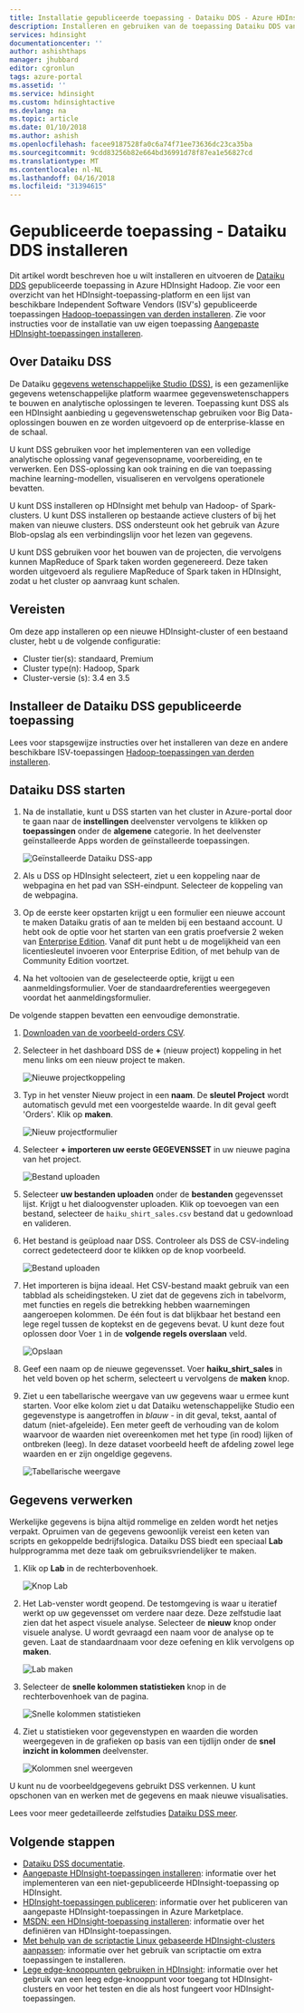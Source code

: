 ```yaml
---
title: Installatie gepubliceerde toepassing - Dataiku DDS - Azure HDInsight | Microsoft Docs
description: Installeren en gebruiken van de toepassing Dataiku DDS van derden Hadoop.
services: hdinsight
documentationcenter: ''
author: ashishthaps
manager: jhubbard
editor: cgronlun
tags: azure-portal
ms.assetid: ''
ms.service: hdinsight
ms.custom: hdinsightactive
ms.devlang: na
ms.topic: article
ms.date: 01/10/2018
ms.author: ashish
ms.openlocfilehash: facee9187528fa0c6a74f71ee73636dc23ca35ba
ms.sourcegitcommit: 9cdd83256b82e664bd36991d78f87ea1e56827cd
ms.translationtype: MT
ms.contentlocale: nl-NL
ms.lasthandoff: 04/16/2018
ms.locfileid: "31394615"
---
```

# <a name="install-published-application---dataiku-dds"></a>Gepubliceerde toepassing - Dataiku DDS installeren

Dit artikel wordt beschreven hoe u wilt installeren en uitvoeren de [Dataiku DDS](https://www.dataiku.com/) gepubliceerde toepassing in Azure HDInsight Hadoop. Zie voor een overzicht van het HDInsight-toepassing-platform en een lijst van beschikbare Independent Software Vendors (ISV's) gepubliceerde toepassingen [Hadoop-toepassingen van derden installeren](hdinsight-apps-install-applications.md). Zie voor instructies voor de installatie van uw eigen toepassing [Aangepaste HDInsight-toepassingen installeren](hdinsight-apps-install-custom-applications.md).

## <a name="about-dataiku-dss"></a>Over Dataiku DSS

De Dataiku [gegevens wetenschappelijke Studio (DSS)](https://www.dataiku.com/dss/features/connectivity/), is een gezamenlijke gegevens wetenschappelijke platform waarmee gegevenswetenschappers te bouwen en analytische oplossingen te leveren. Toepassing kunt DSS als een HDInsight aanbieding u gegevenswetenschap gebruiken voor Big Data-oplossingen bouwen en ze worden uitgevoerd op de enterprise-klasse en de schaal.

U kunt DSS gebruiken voor het implementeren van een volledige analytische oplossing vanaf gegevensopname, voorbereiding, en te verwerken. Een DSS-oplossing kan ook training en die van toepassing machine learning-modellen, visualiseren en vervolgens operationele bevatten.

U kunt DSS installeren op HDInsight met behulp van Hadoop- of Spark-clusters. U kunt DSS installeren op bestaande actieve clusters of bij het maken van nieuwe clusters. DSS ondersteunt ook het gebruik van Azure Blob-opslag als een verbindingslijn voor het lezen van gegevens.

U kunt DSS gebruiken voor het bouwen van de projecten, die vervolgens kunnen MapReduce of Spark taken worden gegenereerd. Deze taken worden uitgevoerd als reguliere MapReduce of Spark taken in HDInsight, zodat u het cluster op aanvraag kunt schalen.

## <a name="prerequisites"></a>Vereisten

Om deze app installeren op een nieuwe HDInsight-cluster of een bestaand cluster, hebt u de volgende configuratie:

* Cluster tier(s): standaard, Premium
* Cluster type(n): Hadoop, Spark
* Cluster-versie (s): 3.4 en 3.5

## <a name="install-the-dataiku-dss-published-application"></a>Installeer de Dataiku DSS gepubliceerde toepassing

Lees voor stapsgewijze instructies over het installeren van deze en andere beschikbare ISV-toepassingen [Hadoop-toepassingen van derden installeren](hdinsight-apps-install-applications.md).

## <a name="launch-dataiku-dss"></a>Dataiku DSS starten

1. Na de installatie, kunt u DSS starten van het cluster in Azure-portal door te gaan naar de **instellingen** deelvenster vervolgens te klikken op **toepassingen** onder de **algemene** categorie. In het deelvenster geïnstalleerde Apps worden de geïnstalleerde toepassingen.

    ![Geïnstalleerde Dataiku DSS-app](./media/hdinsight-apps-install-dataiku/app.png)

2. Als u DSS op HDInsight selecteert, ziet u een koppeling naar de webpagina en het pad van SSH-eindpunt. Selecteer de koppeling van de webpagina.

3. Op de eerste keer opstarten krijgt u een formulier een nieuwe account te maken Dataiku gratis of aan te melden bij een bestaand account. U hebt ook de optie voor het starten van een gratis proefversie 2 weken van [Enterprise Edition](https://www.dataiku.com/dss/editions/). Vanaf dit punt hebt u de mogelijkheid van een licentiesleutel invoeren voor Enterprise Edition, of met behulp van de Community Edition voortzet.

4. Na het voltooien van de geselecteerde optie, krijgt u een aanmeldingsformulier. Voer de standaardreferenties weergegeven voordat het aanmeldingsformulier.

De volgende stappen bevatten een eenvoudige demonstratie.

1. [Downloaden van de voorbeeld-orders CSV](https://doc.dataiku.com/tutorials/data/101/haiku_shirt_sales.csv).

2. Selecteer in het dashboard DSS de **+** (nieuw project) koppeling in het menu links om een nieuw project te maken.

    ![Nieuwe projectkoppeling](./media/hdinsight-apps-install-dataiku/new-project.png)

3. Typ in het venster Nieuw project in een **naam**. De **sleutel Project** wordt automatisch gevuld met een voorgestelde waarde. In dit geval geeft 'Orders'. Klik op **maken**.

    ![Nieuw projectformulier](./media/hdinsight-apps-install-dataiku/new-project-form.png)

4. Selecteer **+ importeren uw eerste GEGEVENSSET** in uw nieuwe pagina van het project.

    ![Bestand uploaden](./media/hdinsight-apps-install-dataiku/import-dataset.png)

5. Selecteer **uw bestanden uploaden** onder de **bestanden** gegevensset lijst. Krijgt u het dialoogvenster uploaden. Klik op toevoegen van een bestand, selecteer de `haiku_shirt_sales.csv` bestand dat u gedownload en valideren.

6. Het bestand is geüpload naar DSS. Controleer als DSS de CSV-indeling correct gedetecteerd door te klikken op de knop voorbeeld.

    ![Bestand uploaden](./media/hdinsight-apps-install-dataiku/preview.png)

7. Het importeren is bijna ideaal. Het CSV-bestand maakt gebruik van een tabblad als scheidingsteken. U ziet dat de gegevens zich in tabelvorm, met functies en regels die betrekking hebben waarnemingen aangeroepen kolommen. De één fout is dat blijkbaar het bestand een lege regel tussen de koptekst en de gegevens bevat. U kunt deze fout oplossen door Voer `1` in de **volgende regels overslaan** veld.

    ![Opslaan](./media/hdinsight-apps-install-dataiku/skip-lines.png)

8. Geef een naam op de nieuwe gegevensset. Voer **haiku_shirt_sales** in het veld boven op het scherm, selecteert u vervolgens de **maken** knop.

9. Ziet u een tabellarische weergave van uw gegevens waar u ermee kunt starten. Voor elke kolom ziet u dat Dataiku wetenschappelijke Studio een gegevenstype is aangetroffen in _blauw_ - in dit geval, tekst, aantal of datum (niet-afgeleide). Een meter geeft de verhouding van de kolom waarvoor de waarden niet overeenkomen met het type (in rood) lijken of ontbreken (leeg). In deze dataset voorbeeld heeft de afdeling zowel lege waarden en er zijn ongeldige gegevens.

    ![Tabellarische weergave](./media/hdinsight-apps-install-dataiku/viewing-dataset.png)

## <a name="data-manipulation"></a>Gegevens verwerken

Werkelijke gegevens is bijna altijd rommelige en zelden wordt het netjes verpakt. Opruimen van de gegevens gewoonlijk vereist een keten van scripts en gekoppelde bedrijfslogica. Dataiku DSS biedt een speciaal **Lab** hulpprogramma met deze taak om gebruiksvriendelijker te maken.

1. Klik op **Lab** in de rechterbovenhoek.

    ![Knop Lab](./media/hdinsight-apps-install-dataiku/lab-button.png)

2. Het Lab-venster wordt geopend. De testomgeving is waar u iteratief werkt op uw gegevensset om verdere naar deze. Deze zelfstudie laat zien dat het aspect visuele analyse. Selecteer de **nieuw** knop onder visuele analyse. U wordt gevraagd een naam voor de analyse op te geven. Laat de standaardnaam voor deze oefening en klik vervolgens op **maken**.

    ![Lab maken](./media/hdinsight-apps-install-dataiku/create-lab.png)

3. Selecteer de **snelle kolommen statistieken** knop in de rechterbovenhoek van de pagina.

    ![Snelle kolommen statistieken](./media/hdinsight-apps-install-dataiku/quick-column-stats.png)

4. Ziet u statistieken voor gegevenstypen en waarden die worden weergegeven in de grafieken op basis van een tijdlijn onder de **snel inzicht in kolommen** deelvenster.

    ![Kolommen snel weergeven](./media/hdinsight-apps-install-dataiku/columns-quick-view.png)

U kunt nu de voorbeeldgegevens gebruikt DSS verkennen. U kunt opschonen van en werken met de gegevens en maak nieuwe visualisaties.

Lees voor meer gedetailleerde zelfstudies [Dataiku DSS meer](https://www.dataiku.com/learn/).

## <a name="next-steps"></a>Volgende stappen

* [Dataiku DSS documentatie](https://doc.dataiku.com/dss/latest/).
* [Aangepaste HDInsight-toepassingen installeren](hdinsight-apps-install-custom-applications.md): informatie over het implementeren van een niet-gepubliceerde HDInsight-toepassing op HDInsight.
* [HDInsight-toepassingen publiceren](hdinsight-apps-publish-applications.md): informatie over het publiceren van aangepaste HDInsight-toepassingen in Azure Marketplace.
* [MSDN: een HDInsight-toepassing installeren](https://msdn.microsoft.com/library/mt706515.aspx): informatie over het definiëren van HDInsight-toepassingen.
* [Met behulp van de scriptactie Linux gebaseerde HDInsight-clusters aanpassen](hdinsight-hadoop-customize-cluster-linux.md): informatie over het gebruik van scriptactie om extra toepassingen te installeren.
* [Lege edge-knooppunten gebruiken in HDInsight](hdinsight-apps-use-edge-node.md): informatie over het gebruik van een leeg edge-knooppunt voor toegang tot HDInsight-clusters en voor het testen en die als host fungeert voor HDInsight-toepassingen.
